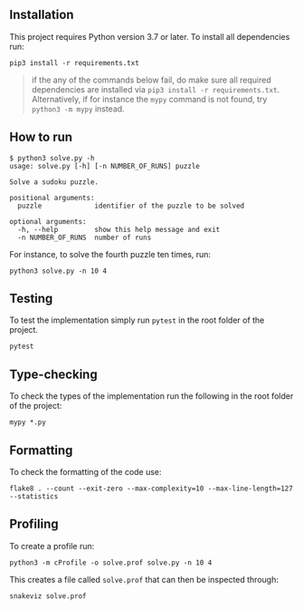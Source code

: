 ## Installation

This project requires Python version 3.7 or later. To install all dependencies run: 

```
pip3 install -r requirements.txt
```

> if the any of the commands below fail, do make sure all required dependencies are installed via `pip3 install -r requirements.txt`. Alternatively, if for instance the `mypy` command is not found, try `python3 -m mypy` instead.

## How to run

```
$ python3 solve.py -h
usage: solve.py [-h] [-n NUMBER_OF_RUNS] puzzle

Solve a sudoku puzzle.

positional arguments:
  puzzle             identifier of the puzzle to be solved

optional arguments:
  -h, --help         show this help message and exit
  -n NUMBER_OF_RUNS  number of runs
```

For instance, to solve the fourth puzzle ten times, run:

```
python3 solve.py -n 10 4
```

## Testing

To test the implementation simply run `pytest` in the root folder of the project.

```
pytest
```


## Type-checking

To check the types of the implementation run the following in the root folder of the project:

```
mypy *.py
```

## Formatting

To check the formatting of the code use:

```
flake8 . --count --exit-zero --max-complexity=10 --max-line-length=127 --statistics
```

## Profiling

To create a profile run:

```
python3 -m cProfile -o solve.prof solve.py -n 10 4
```

This creates a file called `solve.prof` that can then be inspected through:

```
snakeviz solve.prof
```

